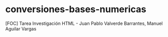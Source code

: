 # conversiones-bases-numericas
[FOC] Tarea Investigación HTML - Juan Pablo Valverde Barrantes, Manuel Aguilar Vargas

